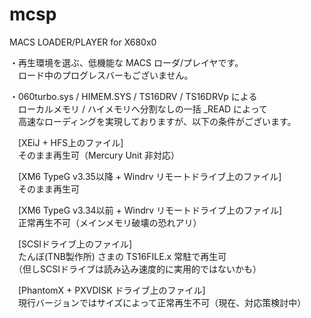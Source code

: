 # mcsp
MACS LOADER/PLAYER for X680x0

・再生環境を選ぶ、低機能な MACS ローダ/プレイヤです。  
　ロード中のプログレスバーもございません。  

・060turbo.sys / HIMEM.SYS / TS16DRV / TS16DRVp による  
　ローカルメモリ / ハイメモリへ分割なしの一括 _READ によって  
　高速なローディングを実現しておりますが、以下の条件がございます。  

　[XEiJ + HFS上のファイル]  
　そのまま再生可（Mercury Unit 非対応）  

　[XM6 TypeG v3.35以降 + Windrv リモートドライブ上のファイル]  
　そのまま再生可  

　[XM6 TypeG v3.34以前 + Windrv リモートドライブ上のファイル]  
　正常再生不可（メインメモリ破壊の恐れアリ）  

　[SCSIドライブ上のファイル]  
　たんぼ(TNB製作所) さまの TS16FILE.x 常駐で再生可  
　（但しSCSIドライブは読み込み速度的に実用的ではないかも）  

　[PhantomX + PXVDISK ドライブ上のファイル]  
　現行バージョンではサイズによって正常再生不可（現在、対応策検討中）  
